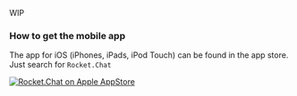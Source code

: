 WIP

### How to get the mobile app

The app for iOS (iPhones, iPads, iPod Touch) can be found in the app store. Just search for `Rocket.Chat`

[![Rocket.Chat on Apple AppStore](http://linkmaker.itunes.apple.com/images/badges/en-us/badge_appstore-lrg.svg)](https://itunes.apple.com/us/app/rocket.chat/id1028869439?mt=8)

